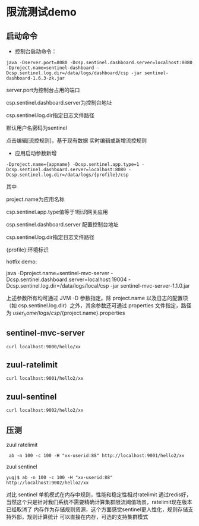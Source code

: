 # 限流测试demo
## 启动命令
- 控制台启动命令：
```
java -Dserver.port=8080 -Dcsp.sentinel.dashboard.server=localhost:8080 -Dproject.name=sentinel-dashboard -Dcsp.sentinel.log.dir=/data/logs/dashboard/csp -jar sentinel-dashboard-1.6.3-zk.jar

```

server.port为控制台占用的端口

csp.sentinel.dashboard.server为控制台地址

csp.sentinel.log.dir指定日志文件路径

默认用户名密码为sentinel

点击编辑[流控规则]，基于现有数据 实时编辑或新增流控规则

- 应用启动参数新增
```
-Dproject.name={appname} -Dcsp.sentinel.app.type=1 -Dcsp.sentinel.dashboard.server=localhost:8080 -Dcsp.sentinel.log.dir=/data/logs/{profile}/csp

```
其中

project.name为应用名称

csp.sentinel.app.type值等于1标识网关应用

csp.sentinel.dashboard.server 配置控制台地址

csp.sentinel.log.dir指定日志文件路径

{profile}:环境标识

hotfix demo:

java -Dproject.name=sentinel-mvc-server -Dcsp.sentinel.dashboard.server=localhost:19004 -Dcsp.sentinel.log.dir=/data/logs/local/csp -jar sentinel-mvc-server-1.1.0.jar



上述参数所有均可通过 JVM -D 参数指定。除 project.name 以及日志的配置项（如 csp.sentinel.log.dir）之外，其余参数还可通过 properties 文件指定，路径为 ${user_home}/logs/csp/${project.name}.properties


## sentinel-mvc-server

```
curl localhost:9000/hello/xx
```


## zuul-ratelimit
```
curl localhost:9001/hello2/xx

```

## zuul-sentinel

```
curl localhost:9002/hello2/xx
```

## 压测
zuul ratelimit

```
 ab -n 100 -c 100 -H "xx-userid:88" http://localhost:9001/hello2/xx
```

zuul sentinel

```
yugj$ ab -n 100 -c 100 -H "xx-userid:88" http://localhost:9002/hello2/xx
```

对比 sentinel 单机模式在内存中规则，性能和稳定性相对ratelimit 通过redis好，
当然这个只是针对我们系统不需要精确计算集群限流阈值场景，ratelimit现在版本已经取消了
内存作为存储规则资源，这个方面感觉sentinel更人性化，规则存储支持外部，规则计算统计
可以直接在内存，可选的支持集群模式

